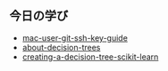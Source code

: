 ## 今日の学び

- [mac-user-git-ssh-key-guide](articles/mac-user-git-ssh-key-guide.md)
- [about-decision-trees](articles/about-decision-trees.md)
- [creating-a-decision-tree-scikit-learn](articles/creating-a-decision-tree-scikit-learn.md)
